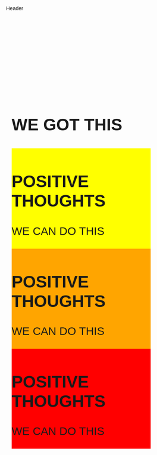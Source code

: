 
<!DOCTYPE html>
<html>
<head>
<meta name="viewport" content="width=device-width, initial-scale=1">
<style>
body { 
  margin: 0;
  font-family: Arial, Helvetica, sans-serif;
}

#header {
  background-color: #f1f1f1;
  padding: 50px 10px;
  color: black;
  text-align: center;
  font-size: 90px; 
  font-weight: bold;
  position: fixed;
  top: 0;
  width: 100%;
  transition: 0.2s;
}
</style>
<body>

<div id="header">Header</div>

<div style="margin-top:200px;padding:15px 15px 2500px;font-size:30px">
 <style>
* {
  box-sizing: border-box;
}

/* Create three equal columns that floats next to each other */
.column {
  float: left;
  width: 33.33%;
  padding: 10px;
  height: 3000px; /* Should be removed. Only for demonstration */
}

/* Clear floats after the columns */
.row:after {
  content: "";
  display: table;
  clear: both;
}
</style>
<body>

<h2>WE GOT THIS</h2>

<div class="row">
  <div class="column" style="background-color:yellow;">
    <h2>POSITIVE THOUGHTS</h2>
    <p>WE CAN DO THIS</p>
  </div>
  <div class="column" style="background-color:orange;">
    <h2>POSITIVE THOUGHTS</h2>
    <p>WE CAN DO THIS</p>
  </div>
  <div class="column" style="background-color:red;">
    <h2>POSITIVE THOUGHTS</h2>
    <p>WE CAN DO THIS</p>
  </div>
</div>


</div>

<script>
// When the user scrolls down 50px from the top of the document, resize the header's font size
window.onscroll = function() {scrollFunction()};

function scrollFunction() {
  if (document.body.scrollTop > 50 || document.documentElement.scrollTop > 50) {
    document.getElementById("header").style.fontSize = "30px";
  } else {
    document.getElementById("header").style.fontSize = "90px";
  }
}
</script>

</body>
</html>
